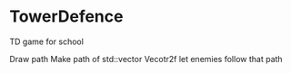 # TowerDefence
TD game for school


Draw path
Make path of std::vector Vecotr2f let enemies follow that path

